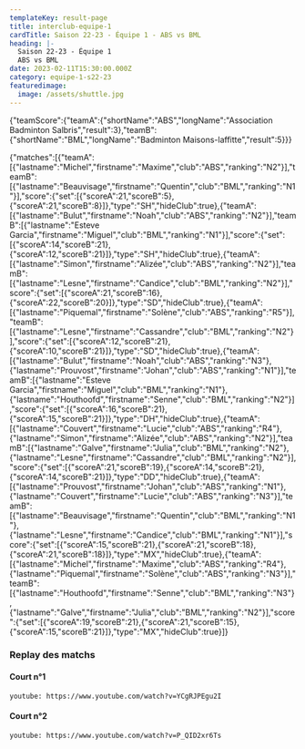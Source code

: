 ```yaml
---
templateKey: result-page
title: interclub-equipe-1
cardTitle: Saison 22-23 - Équipe 1 - ABS vs BML
heading: |-
  Saison 22-23 - Équipe 1
  ABS vs BML
date: 2023-02-11T15:30:00.000Z
category: equipe-1-s22-23
featuredimage:
  image: /assets/shuttle.jpg
---
```

<teamscoreboard>{"teamScore":{"teamA":{"shortName":"ABS","longName":"Association Badminton Salbris","result":3},"teamB":{"shortName":"BML","longName":"Badminton Maisons-laffitte","result":5}}}</teamscoreboard>

<scoreboard>{"matches":[{"teamA":[{"lastname":"Michel","firstname":"Maxime","club":"ABS","ranking":"N2"}],"teamB":[{"lastname":"Beauvisage","firstname":"Quentin","club":"BML","ranking":"N1"}],"score":{"set":[{"scoreA":21,"scoreB":5},{"scoreA":21,"scoreB":8}]},"type":"SH","hideClub":true},{"teamA":[{"lastname":"Bulut","firstname":"Noah","club":"ABS","ranking":"N2"}],"teamB":[{"lastname":"Esteve Garcia","firstname":"Miguel","club":"BML","ranking":"N1"}],"score":{"set":[{"scoreA":14,"scoreB":21},{"scoreA":12,"scoreB":21}]},"type":"SH","hideClub":true},{"teamA":[{"lastname":"Simon","firstname":"Alizée","club":"ABS","ranking":"N2"}],"teamB":[{"lastname":"Lesne","firstname":"Candice","club":"BML","ranking":"N2"}],"score":{"set":[{"scoreA":21,"scoreB":16},{"scoreA":22,"scoreB":20}]},"type":"SD","hideClub":true},{"teamA":[{"lastname":"Piquemal","firstname":"Solène","club":"ABS","ranking":"R5"}],"teamB":[{"lastname":"Lesne","firstname":"Cassandre","club":"BML","ranking":"N2"}],"score":{"set":[{"scoreA":12,"scoreB":21},{"scoreA":10,"scoreB":21}]},"type":"SD","hideClub":true},{"teamA":[{"lastname":"Bulut","firstname":"Noah","club":"ABS","ranking":"N3"},{"lastname":"Prouvost","firstname":"Johan","club":"ABS","ranking":"N1"}],"teamB":[{"lastname":"Esteve Garcia","firstname":"Miguel","club":"BML","ranking":"N1"},{"lastname":"Houthoofd","firstname":"Senne","club":"BML","ranking":"N2"}],"score":{"set":[{"scoreA":16,"scoreB":21},{"scoreA":15,"scoreB":21}]},"type":"DH","hideClub":true},{"teamA":[{"lastname":"Couvert","firstname":"Lucie","club":"ABS","ranking":"R4"},{"lastname":"Simon","firstname":"Alizée","club":"ABS","ranking":"N2"}],"teamB":[{"lastname":"Galve","firstname":"Julia","club":"BML","ranking":"N2"},{"lastname":"Lesne","firstname":"Cassandre","club":"BML","ranking":"N2"}],"score":{"set":[{"scoreA":21,"scoreB":19},{"scoreA":14,"scoreB":21},{"scoreA":14,"scoreB":21}]},"type":"DD","hideClub":true},{"teamA":[{"lastname":"Prouvost","firstname":"Johan","club":"ABS","ranking":"N1"},{"lastname":"Couvert","firstname":"Lucie","club":"ABS","ranking":"N3"}],"teamB":[{"lastname":"Beauvisage","firstname":"Quentin","club":"BML","ranking":"N1"},{"lastname":"Lesne","firstname":"Candice","club":"BML","ranking":"N1"}],"score":{"set":[{"scoreA":15,"scoreB":21},{"scoreA":21,"scoreB":18},{"scoreA":21,"scoreB":18}]},"type":"MX","hideClub":true},{"teamA":[{"lastname":"Michel","firstname":"Maxime","club":"ABS","ranking":"R4"},{"lastname":"Piquemal","firstname":"Solène","club":"ABS","ranking":"N3"}],"teamB":[{"lastname":"Houthoofd","firstname":"Senne","club":"BML","ranking":"N3"},{"lastname":"Galve","firstname":"Julia","club":"BML","ranking":"N2"}],"score":{"set":[{"scoreA":19,"scoreB":21},{"scoreA":21,"scoreB":15},{"scoreA":15,"scoreB":21}]},"type":"MX","hideClub":true}]}</scoreboard>

### R﻿eplay des matchs

#### C﻿ourt n°1

`youtube: https://www.youtube.com/watch?v=YCgRJPEgu2I`

#### C﻿ourt n°2

`youtube: https://www.youtube.com/watch?v=P_QID2xr6Ts`